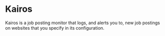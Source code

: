 # Kairos

Kairos is a job posting monitor that logs, and alerts you to, new job postings on websites that you specify in its configuration.

